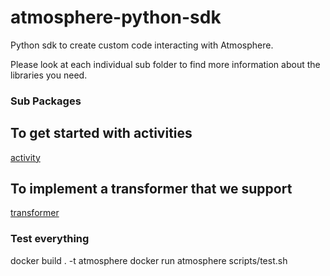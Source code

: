 # atmosphere-python-sdk
Python sdk to create custom code interacting with Atmosphere.

Please look at each individual sub folder to find more information about
the libraries you need.

### Sub Packages
## To get started with activities
[activity](/atmosphere/custom_activity)

## To implement a transformer that we support
[transformer](/atmosphere/transformer)

### Test everything
docker build . -t atmosphere
docker run atmosphere scripts/test.sh

